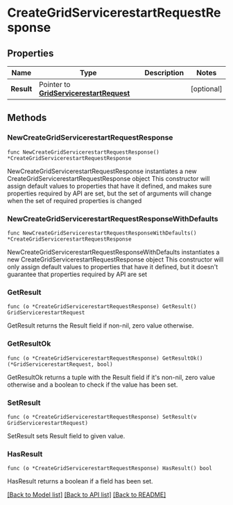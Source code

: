 # CreateGridServicerestartRequestResponse

## Properties

Name | Type | Description | Notes
------------ | ------------- | ------------- | -------------
**Result** | Pointer to [**GridServicerestartRequest**](GridServicerestartRequest.md) |  | [optional] 

## Methods

### NewCreateGridServicerestartRequestResponse

`func NewCreateGridServicerestartRequestResponse() *CreateGridServicerestartRequestResponse`

NewCreateGridServicerestartRequestResponse instantiates a new CreateGridServicerestartRequestResponse object
This constructor will assign default values to properties that have it defined,
and makes sure properties required by API are set, but the set of arguments
will change when the set of required properties is changed

### NewCreateGridServicerestartRequestResponseWithDefaults

`func NewCreateGridServicerestartRequestResponseWithDefaults() *CreateGridServicerestartRequestResponse`

NewCreateGridServicerestartRequestResponseWithDefaults instantiates a new CreateGridServicerestartRequestResponse object
This constructor will only assign default values to properties that have it defined,
but it doesn't guarantee that properties required by API are set

### GetResult

`func (o *CreateGridServicerestartRequestResponse) GetResult() GridServicerestartRequest`

GetResult returns the Result field if non-nil, zero value otherwise.

### GetResultOk

`func (o *CreateGridServicerestartRequestResponse) GetResultOk() (*GridServicerestartRequest, bool)`

GetResultOk returns a tuple with the Result field if it's non-nil, zero value otherwise
and a boolean to check if the value has been set.

### SetResult

`func (o *CreateGridServicerestartRequestResponse) SetResult(v GridServicerestartRequest)`

SetResult sets Result field to given value.

### HasResult

`func (o *CreateGridServicerestartRequestResponse) HasResult() bool`

HasResult returns a boolean if a field has been set.


[[Back to Model list]](../README.md#documentation-for-models) [[Back to API list]](../README.md#documentation-for-api-endpoints) [[Back to README]](../README.md)


